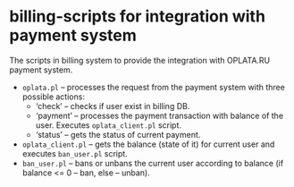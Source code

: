 # billing-scripts for integration with payment system

The scripts in billing system to provide the integration with OPLATA.RU payment system.
* `oplata.pl` – processes the request from the payment system with three possible actions:
  - ‘check’ – checks if user exist in billing DB.
  - ‘payment’ – processes the payment transaction with balance of the user. Executes `oplata_client.pl` script.
  - ‘status’ – gets the status of current payment.
* `oplata_client.pl` – gets the balance (state of it) for current user and executes `ban_user.pl` script.
* `ban_user.pl` – bans or unbans the current user according to balance (if balance <= 0 – ban, else – unban).
